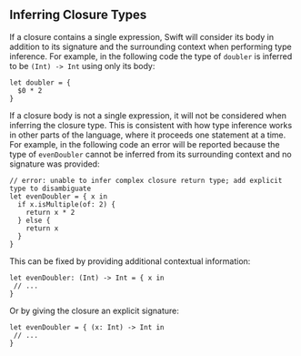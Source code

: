 Inferring Closure Types
---
If a closure contains a single expression, Swift will consider its body in addition to its signature and the surrounding context when performing type inference. For example, in the following code the type of `doubler` is inferred to be `(Int) -> Int` using only its body:
```
let doubler = {
  $0 * 2
}
```
If a closure body is not a single expression, it will not be considered when inferring the closure type. This is consistent with how type inference works in other parts of the language, where it proceeds one statement at a time. For example, in the following code an error will be reported because the type of `evenDoubler` cannot be inferred from its surrounding context and no signature was provided:
```
// error: unable to infer complex closure return type; add explicit type to disambiguate
let evenDoubler = { x in
  if x.isMultiple(of: 2) {
    return x * 2
  } else {
    return x
  }
}
```
This can be fixed by providing additional contextual information:
```
let evenDoubler: (Int) -> Int = { x in
 // ...
}
```
Or by giving the closure an explicit signature:
```
let evenDoubler = { (x: Int) -> Int in
 // ...
}
```
